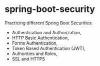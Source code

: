 # spring-boot-security

Practicing different Spring Boot Securities:

- Authentication and Authorization, 
- HTTP Basic Authentication,
- Forms Authentication, 
- Token Based Authentication (JWT),
- Authorities and Roles,
- SSL and HTTPS